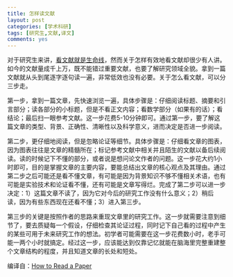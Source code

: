 ```yaml
---
title: 怎样读文献
layout: post
categories: [学术科研]
tags: [研究生,文献,译文]
comments: yes
---
```


对于研究生来讲，[看文献就是生命线](http://www.zhihu.com/question/21727339/answer/19123919)，然而关于怎样有效地看文献却很少有人讲。如今的文献量成千上万，既不能错过重要文献，也要了解研究领域全貌。拿到一篇文献就从头到尾逐字逐句读一遍，非常低效也没有必要。关于怎么看文献，可以分三步走。 

第一步，拿到一篇文章，先快速浏览一遍，具体步骤是：仔细阅读标题、摘要和引言部分；读各部分的小标题，但是不看正文内容；看数学部分（如果有的话）；看结论；最后扫一眼参考文献。这一步花费5-10分钟即可。通过第一步，要了解这篇文章的类型、背景、正确性、清晰性以及科学意义，进而决定是否进一步阅读。 

第二步，更仔细地阅读，但是忽略论证等细节。具体步骤是：仔细看文章的图表，因为图表往往是文章的精髓所在；标记参考文献中相关并且陌生的文献以备后续阅读。读的时候记下不懂的部分，或者说是想问论文作者的问题。这一步花大约1小时即可，目的是掌握文章的主要内容，要能总结出文章的核心观点及其理由。通过第二步之后可能还是看不懂文章，有可能是因为背景知识不够不懂相关术语，也有可能是实验技术和论证看不懂，还有可能是文章写得烂。完成了第二步可以进一步决定：1）这篇文章不读了，因为它对今后的研究工作没有什么意义；2）稍后读，因为有些东西现在还看不懂；3）进入第三步。 

第三步的关键是按照作者的思路来重现文章里的研究工作。这一步就需要注意到细节了，要去质疑每一个假设，仔细检查其论证过程，同时记下自己看的过程中产生的某些可用于未来研究工作的想法。初学者可能需要在这一步花费数小时，老手可能一两个小时就搞定。经过这一步，应该能达到仅靠记忆就能在脑海里完整重建整个文章结构的程度，并且知道文章的长处和短处。 

编译自：[How to Read a Paper](http://ccr.sigcomm.org/online/files/p83-keshavA.pdf)